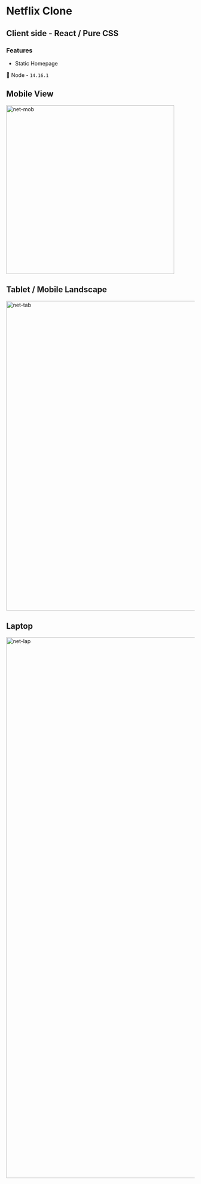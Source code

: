 # Netflix Clone

## Client side - React / Pure CSS

### Features

- Static Homepage

🚀 Node - `14.16.1`

## Mobile View

<img width="449" alt="net-mob" src="https://user-images.githubusercontent.com/33681535/117485575-2370b700-af86-11eb-8629-30be7123ce22.png">

## Tablet / Mobile Landscape

<img width="824" alt="net-tab" src="https://user-images.githubusercontent.com/33681535/117485775-6f236080-af86-11eb-9681-f25deb41f1e4.png">

## Laptop

<img width="1440" alt="net-lap" src="https://user-images.githubusercontent.com/33681535/117485916-95e19700-af86-11eb-8d8c-6e612c6a81e3.png">
